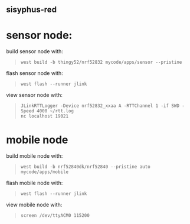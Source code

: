 ## sisyphus-red

# sensor node: 
build sensor node with:  
> ```west build -b thingy52/nrf52832 mycode/apps/sensor --pristine```  

flash sensor node with:  
> ```west flash --runner jlink```  

view sensor node with:  
> ```JLinkRTTLogger -Device nrf52832_xxaa A -RTTChannel 1 -if SWD -Speed 4000 ~/rtt.log```  
> ```nc localhost 19021```  

# mobile node
build mobile node with:  
>  ```west build -b nrf52840dk/nrf52840 --pristine auto mycode/apps/mobile```  

flash mobile node with:  
> ```west flash --runner jlink```  

view mobile node with:  
> ```screen /dev/ttyACM0 115200```  